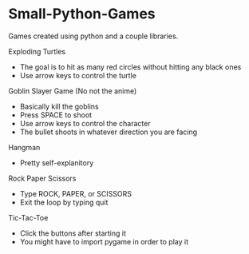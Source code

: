 # Small-Python-Games
Games created using python and a couple libraries.

Exploding Turtles
- The goal is to hit as many red circles without hitting any black ones
- Use arrow keys to control the turtle

Goblin Slayer Game (No not the anime)
- Basically kill the goblins
- Press SPACE to shoot
- Use arrow keys to control the character
- The bullet shoots in whatever direction you are facing

Hangman
- Pretty self-explanitory

Rock Paper Scissors
- Type ROCK, PAPER, or SCISSORS
- Exit the loop by typing quit

Tic-Tac-Toe
- Click the buttons after starting it
- You might have to import pygame in order to play it

